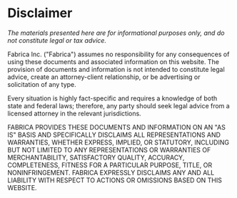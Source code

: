 # Disclaimer

_The materials presented here are for informational purposes only, and do not constitute legal or tax advice._

Fabrica Inc. ("Fabrica") assumes no responsibility for any consequences of using these documents and associated information on this website. The provision of documents and information is not intended to constitute legal advice, create an attorney-client relationship, or be advertising or solicitation of any type.

Every situation is highly fact-specific and requires a knowledge of both state and federal laws; therefore, any party should seek legal advice from a licensed attorney in the relevant jurisdictions.

FABRICA PROVIDES THESE DOCUMENTS AND INFORMATION ON AN "AS IS" BASIS AND SPECIFICALLY DISCLAIMS ALL REPRESENTATIONS AND WARRANTIES, WHETHER EXPRESS, IMPLIED, OR STATUTORY, INCLUDING BUT NOT LIMITED TO ANY REPRESENTATIONS OR WARRANTIES OF MERCHANTABILITY, SATISFACTORY QUALITY, ACCURACY, COMPLETENESS, FITNESS FOR A PARTICULAR PURPOSE, TITLE, OR NONINFRINGEMENT. FABRICA EXPRESSLY DISCLAIMS ANY AND ALL LIABILITY WITH RESPECT TO ACTIONS OR OMISSIONS BASED ON THIS WEBSITE.
